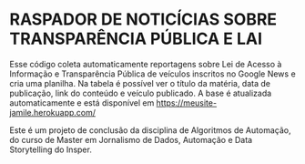 # RASPADOR DE NOTICÍCIAS SOBRE TRANSPARÊNCIA PÚBLICA E LAI  
Esse código coleta automaticamente reportagens sobre Lei de Acesso à Informação e Transparência Pública de veículos inscritos no Google News e cria uma planilha. 
Na tabela é possível ver o título da matéria, data de publicação, link do conteúdo e veículo publicado. 
A base é atualizada automaticamente e está disponível em https://meusite-jamile.herokuapp.com/



Este é um projeto de conclusão da disciplina de Algoritmos de Automação, do curso de Master em Jornalismo de Dados, Automação e Data Storytelling do Insper. 
